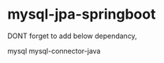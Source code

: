 # mysql-jpa-springboot

DONT forget to add below dependancy,

<dependency>
	<groupId>mysql</groupId>
	<artifactId>mysql-connector-java</artifactId>
</dependency>

